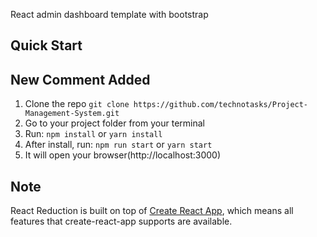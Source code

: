 React admin dashboard template with bootstrap

## Quick Start
## New Comment Added
1.  Clone the repo `git clone https://github.com/technotasks/Project-Management-System.git`
2.  Go to your project folder from your terminal
3.  Run: `npm install` or `yarn install`
4.  After install, run: `npm run start` or `yarn start`
5.  It will open your browser(http://localhost:3000)

## Note

React Reduction is built on top of [Create React App](https://github.com/facebook/create-react-app), which means all features that create-react-app supports are available.

